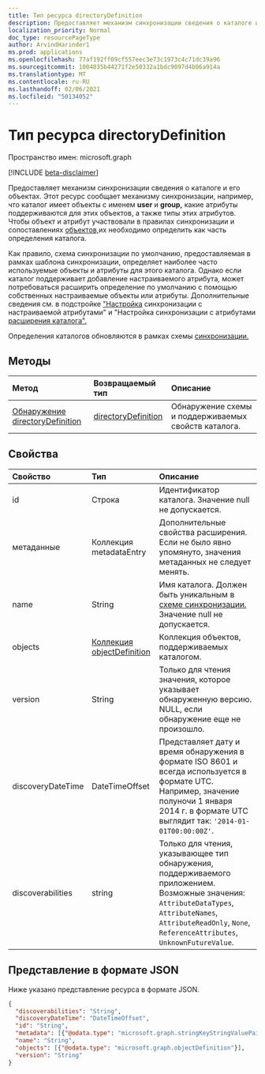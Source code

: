 ```yaml
---
title: Тип ресурса directoryDefinition
description: Предоставляет механизм синхронизации сведения о каталоге и его объектах.
localization_priority: Normal
doc_type: resourcePageType
author: ArvindHarinder1
ms.prod: applications
ms.openlocfilehash: 77af192ff09cf557eec3e73c1973c4c71dc39a96
ms.sourcegitcommit: 1004835b44271f2e50332a1bdc9097d4b06a914a
ms.translationtype: MT
ms.contentlocale: ru-RU
ms.lasthandoff: 02/06/2021
ms.locfileid: "50134052"
---
```

# <a name="directorydefinition-resource-type"></a>Тип ресурса directoryDefinition

Пространство имен: microsoft.graph

[!INCLUDE [beta-disclaimer](../../includes/beta-disclaimer.md)]

Предоставляет механизм синхронизации сведения о каталоге и его объектах. Этот ресурс сообщает механизму синхронизации, например, что каталог имеет объекты с именем **user** и **group,** какие атрибуты поддерживаются для этих объектов, а также типы этих атрибутов. Чтобы объект и атрибут участвовали [](synchronization-synchronizationrule.md) в правилах синхронизации и сопоставлениях [объектов,](synchronization-objectmapping.md)их необходимо определить как часть определения каталога.

Как правило, [](synchronization-synchronizationschema.md) схема синхронизации по умолчанию, [](synchronization-synchronizationtemplate.md) предоставляемая в рамках шаблона синхронизации, определяет наиболее часто используемые объекты и атрибуты для этого каталога. Однако если каталог поддерживает добавление настраиваемого атрибута, может потребоваться расширить определение по умолчанию с помощью собственных настраиваемые объекты или атрибуты. Дополнительные сведения см. в подстройке ["Настройка](synchronization-configure-with-custom-target-attributes.md) синхронизации с настраиваемой атрибутами" и "Настройка синхронизации с атрибутами [расширения каталога".](synchronization-configure-with-directory-extension-attributes.md)

Определения каталогов обновляются в рамках схемы [синхронизации.](synchronization-synchronizationschema.md)

## <a name="methods"></a>Методы

| Метод       | Возвращаемый тип  |Описание|
|:---------------|:--------|:----------|
|[Обнаружение directoryDefinition](../api/directorydefinition-discover.md) | [directoryDefinition](synchronization-directorydefinition.md) |Обнаружение схемы и поддерживаемых свойств каталога.|

## <a name="properties"></a>Свойства

| Свойство      | Тип      | Описание    |
|:--------------|:----------|:---------------|
|id           |Строка     |Идентификатор каталога. Значение null не допускается.|
|метаданные       |Коллекция metadataEntry    |Дополнительные свойства расширения. Если не было явно упомянуто, значения метаданных не следует менять.|
|name           |String     |Имя каталога. Должен быть уникальным в [схеме синхронизации.](synchronization-synchronizationschema.md) Значение null не допускается.|
|objects        |[Коллекция objectDefinition](synchronization-objectdefinition.md)    |Коллекция объектов, поддерживаемых каталогом.|
|version|String|Только для чтения значения, которое указывает обнаруженную версию. NULL, если обнаружение еще не произошло.|
|discoveryDateTime|DateTimeOffset| Представляет дату и время обнаружения в формате ISO 8601 и всегда используется в формате UTC. Например, значение полуночи 1 января 2014 г. в формате UTC выглядит так: `'2014-01-01T00:00:00Z'`.|
|discoverabilities|string| Только для чтения, указывающее тип обнаружения, поддерживаемого приложением. Возможные значения: `AttributeDataTypes`, `AttributeNames`, `AttributeReadOnly`, `None`, `ReferenceAttributes`, `UnknownFutureValue`.| 

## <a name="json-representation"></a>Представление в формате JSON

Ниже указано представление ресурса в формате JSON.

<!-- {
  "blockType": "resource",
  "optionalProperties": [

  ],
  "@odata.type": "microsoft.graph.directoryDefinition"
}-->

```json
{
  "discoverabilities": "String",
  "discoveryDateTime": "DateTimeOffset",
  "id": "String",
  "metadata": [{"@odata.type": "microsoft.graph.stringKeyStringValuePair"}],
  "name": "String",
  "objects": [{"@odata.type": "microsoft.graph.objectDefinition"}],
  "version": "String"
}

```

<!-- uuid: 8fcb5dbc-d5aa-4681-8e31-b001d5168d79
2015-10-25 14:57:30 UTC -->
<!--
{
  "type": "#page.annotation",
  "description": "directoryDefinition resource",
  "keywords": "",
  "section": "documentation",
  "tocPath": "",
  "suppressions": []
}
-->


